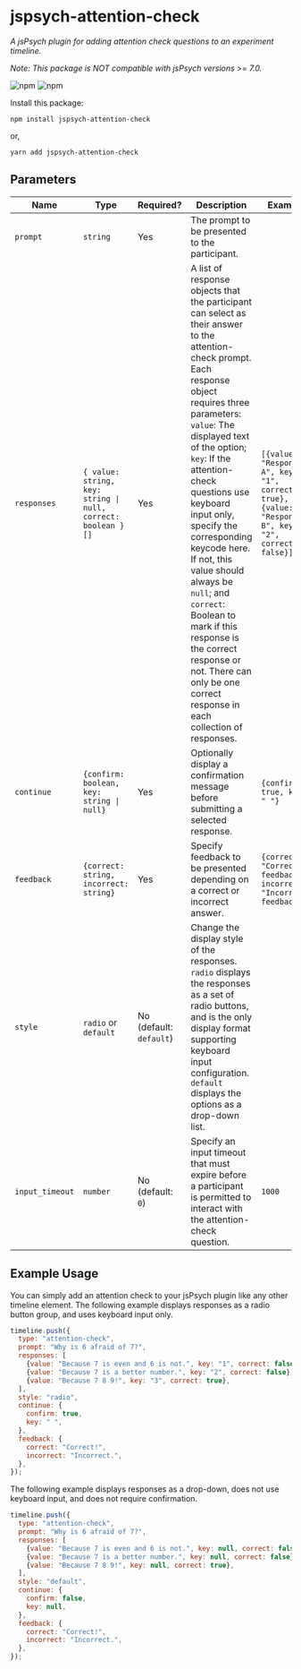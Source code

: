 # jspsych-attention-check

_A jsPsych plugin for adding attention check questions to an experiment timeline._

_Note: This package is NOT compatible with jsPsych versions >= 7.0._

![npm](https://img.shields.io/npm/v/jspsych-attention-check) ![npm](https://img.shields.io/npm/dt/jspsych-attention-check)

Install this package:

```terminal
npm install jspsych-attention-check
```

or,

```terminal
yarn add jspsych-attention-check
```

## Parameters

| Name | Type | Required? | Description | Example |
| ---- | ---- | --------- | ----------- | ------- |
| `prompt` | `string` | Yes | The prompt to be presented to the participant. | |
| `responses` | `{ value: string, key: string \| null, correct: boolean }[]` | Yes | A list of response objects that the participant can select as their answer to the attention-check prompt. Each response object requires three parameters: `value`: The displayed text of the option; `key`: If the attention-check questions use keyboard input only, specify the corresponding keycode here. If not, this value should always be `null`; and `correct`: Boolean to mark if this response is the correct response or not. There can only be one correct response in each collection of responses. | `[{value: "Response A", key: "1", correct: true}, {value: "Response B", key: "2", correct: false}]` |
| `continue` | `{confirm: boolean, key: string \| null}` | Yes | Optionally display a confirmation message before submitting a selected response. | `{confirm: true, key: " "}` |
| `feedback` | `{correct: string, incorrect: string}` | Yes | Specify feedback to be presented depending on a correct or incorrect answer. | `{correct: "Correct feedback.", incorrect: "Incorrect feedback."}` |
| `style` | `radio` or `default` | No (default: `default`) | Change the display style of the responses. `radio` displays the responses as a set of radio buttons, and is the only display format supporting keyboard input configuration. `default` displays the options as a drop-down list. | |
| `input_timeout` | `number` | No (default: `0`) | Specify an input timeout that must expire before a participant is permitted to interact with the attention-check question. | `1000` |

## Example Usage

You can simply add an attention check to your jsPsych plugin like any other timeline element. The following example displays responses as a radio button group, and uses keyboard input only.

```javascript
timeline.push({
  type: "attention-check",
  prompt: "Why is 6 afraid of 7?",
  responses: [
    {value: "Because 7 is even and 6 is not.", key: "1", correct: false},
    {value: "Because 7 is a better number.", key: "2", correct: false},
    {value: "Because 7 8 9!", key: "3", correct: true},
  ],
  style: "radio",
  continue: {
    confirm: true,
    key: " ",
  },
  feedback: {
    correct: "Correct!",
    incorrect: "Incorrect.",
  },
});
```

The following example displays responses as a drop-down, does not use keyboard input, and does not require confirmation.

```javascript
timeline.push({
  type: "attention-check",
  prompt: "Why is 6 afraid of 7?",
  responses: [
    {value: "Because 7 is even and 6 is not.", key: null, correct: false},
    {value: "Because 7 is a better number.", key: null, correct: false},
    {value: "Because 7 8 9!", key: null, correct: true},
  ],
  style: "default",
  continue: {
    confirm: false,
    key: null,
  },
  feedback: {
    correct: "Correct!",
    incorrect: "Incorrect.",
  },
});
```
